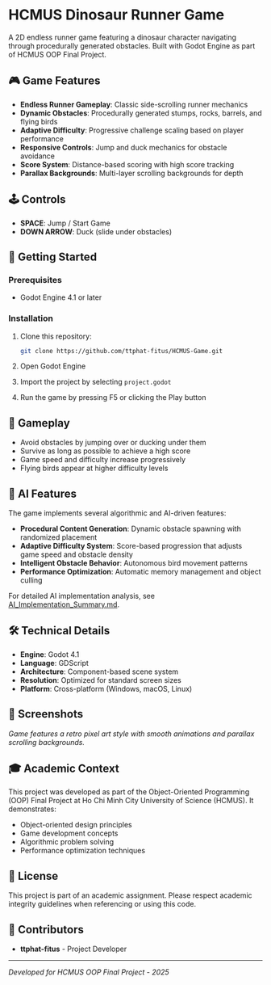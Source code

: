 # HCMUS Dinosaur Runner Game

A 2D endless runner game featuring a dinosaur character navigating through procedurally generated obstacles. Built with Godot Engine as part of HCMUS OOP Final Project.

## 🎮 Game Features

- **Endless Runner Gameplay**: Classic side-scrolling runner mechanics
- **Dynamic Obstacles**: Procedurally generated stumps, rocks, barrels, and flying birds
- **Adaptive Difficulty**: Progressive challenge scaling based on player performance
- **Responsive Controls**: Jump and duck mechanics for obstacle avoidance
- **Score System**: Distance-based scoring with high score tracking
- **Parallax Backgrounds**: Multi-layer scrolling backgrounds for depth

## 🕹️ Controls

- **SPACE**: Jump / Start Game
- **DOWN ARROW**: Duck (slide under obstacles)

## 🚀 Getting Started

### Prerequisites
- Godot Engine 4.1 or later

### Installation
1. Clone this repository:
   ```bash
   git clone https://github.com/ttphat-fitus/HCMUS-Game.git
   ```

2. Open Godot Engine

3. Import the project by selecting `project.godot`

4. Run the game by pressing F5 or clicking the Play button

## 🎯 Gameplay

- Avoid obstacles by jumping over or ducking under them
- Survive as long as possible to achieve a high score
- Game speed and difficulty increase progressively
- Flying birds appear at higher difficulty levels

## 🤖 AI Features

The game implements several algorithmic and AI-driven features:

- **Procedural Content Generation**: Dynamic obstacle spawning with randomized placement
- **Adaptive Difficulty System**: Score-based progression that adjusts game speed and obstacle density
- **Intelligent Obstacle Behavior**: Autonomous bird movement patterns
- **Performance Optimization**: Automatic memory management and object culling

For detailed AI implementation analysis, see [AI_Implementation_Summary.md](AI_Implementation_Summary.md).

## 🛠️ Technical Details

- **Engine**: Godot 4.1
- **Language**: GDScript
- **Architecture**: Component-based scene system
- **Resolution**: Optimized for standard screen sizes
- **Platform**: Cross-platform (Windows, macOS, Linux)

## 📸 Screenshots

*Game features a retro pixel art style with smooth animations and parallax scrolling backgrounds.*

## 🎓 Academic Context

This project was developed as part of the Object-Oriented Programming (OOP) Final Project at Ho Chi Minh City University of Science (HCMUS). It demonstrates:

- Object-oriented design principles
- Game development concepts
- Algorithmic problem solving
- Performance optimization techniques

## 📄 License

This project is part of an academic assignment. Please respect academic integrity guidelines when referencing or using this code.

## 👥 Contributors

- **ttphat-fitus** - Project Developer

---

*Developed for HCMUS OOP Final Project - 2025*
